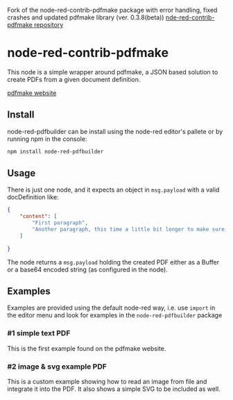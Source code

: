Fork of the node-red-contrib-pdfmake package with error handling, fixed crashes and updated pdfmake library (ver. 0.3.8(beta))
[nde-red-contrib-pdfmake repository](https://github.com/ollixx/node-red-contrib-pdfmake.git)

# node-red-contrib-pdfmake
This node is a simple wrapper around pdfmake, a JSON based solution to create PDFs from a given document definition.

[pdfmake website](http://pdfmake.org/#/)

## Install
node-red-pdfbuilder can be install using the node-red editor's pallete or by running npm in the console:

``` bash
npm install node-red-pdfbuilder
```

## Usage
There is just one node, and it expects an object in ```msg.payload``` with a valid docDefinition like:
``` json
{ 
	"content": [
		"First paragraph",
		"Another paragraph, this time a little bit longer to make sure, this line will be divided into at least two lines"
	]
	
}
```

The node returns a ```msg.payload``` holding the created PDF either as a Buffer or a base64 encoded string (as configured in the node).

## Examples
Examples are provided using the default node-red way, i.e. use ```import``` in the editor menu and look for examples in the ```node-red-pdfbuilder``` package

### #1 simple text PDF
This is the first example found on the pdfmake website.

### #2 image & svg example PDF
This is a custom example showing how to read an image from file and integrate it into the PDF. It also shows a simple SVG to be included as well.
